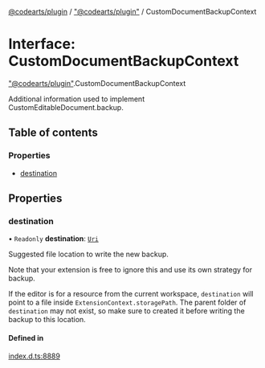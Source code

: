 [@codearts/plugin](../README.md) / ["@codearts/plugin"](../modules/_codearts_plugin_.md) / CustomDocumentBackupContext

# Interface: CustomDocumentBackupContext

["@codearts/plugin"](../modules/_codearts_plugin_.md).CustomDocumentBackupContext

Additional information used to implement CustomEditableDocument.backup.

## Table of contents

### Properties

- [destination](codearts_plugin_.CustomDocumentBackupContext.md#destination)

## Properties

### destination

• `Readonly` **destination**: [`Uri`](../classes/codearts_plugin_.Uri.md)

Suggested file location to write the new backup.

Note that your extension is free to ignore this and use its own strategy for backup.

If the editor is for a resource from the current workspace, `destination` will point to a file inside
`ExtensionContext.storagePath`. The parent folder of `destination` may not exist, so make sure to created it
before writing the backup to this location.

#### Defined in

[index.d.ts:8889](https://github.com/shuyaqian/cloudide-plugin-api/blob/5b69219/index.d.ts#L8889)
